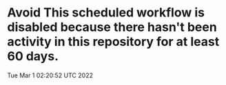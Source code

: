 # Avoid This scheduled workflow is disabled because there hasn't been activity in this repository for at least 60 days.
Tue Mar  1 02:20:52 UTC 2022
